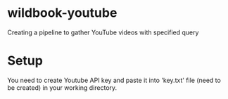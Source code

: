 # wildbook-youtube
Creating a pipeline to gather YouTube videos with specified query

# Setup
You need to create Youtube API key and paste it into 'key.txt' file (need to be created) in your working directory.

